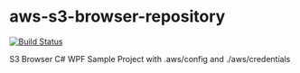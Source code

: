 # aws-s3-browser-repository

[![Build Status](https://travis-ci.org/anthunt/aws-s3-browser.svg?branch=master)](https://travis-ci.org/anthunt/aws-s3-browser)

S3 Browser C# WPF Sample Project with .aws/config and ./aws/credentials
